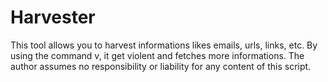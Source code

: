 # Harvester
This tool allows you to harvest informations likes emails, urls, links, etc.
By using the command v, it get violent and fetches more informations.
The author assumes no responsibility or liability for any content of this script.
